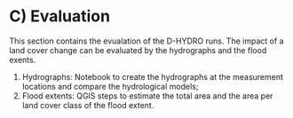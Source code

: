 # C) Evaluation

This section contains the evualation of the D-HYDRO runs. The impact of a land cover change can be evaluated by the hydrographs and the flood exents.

1) Hydrographs: Notebook to create the hydrographs at the measurement locations and compare the hydrological models;
2) Flood extents: QGIS steps to estimate the total area and the area per land cover class of the flood extent.
